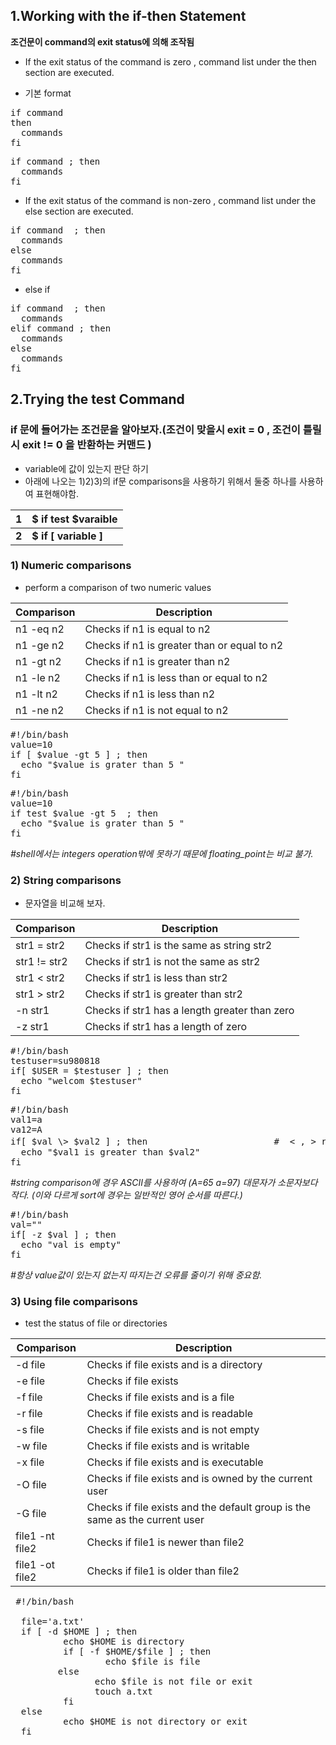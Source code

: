 1.Working with the if-then Statement
------
**조건문이 command의 exit status에 의해 조작됨**

* If the exit status of the command is zero , command list under the then section are executed.

* 기본 format 
<pre>
if command
then 
  commands
fi
</pre>
<pre>
if command ; then
  commands
fi
</pre> 


* If the exit status of the command is non-zero , command list under the else section are executed.
<pre>
if command  ; then
  commands
else
  commands
fi
</pre>

* else if 
<pre>
if command  ; then
  commands
elif command ; then
  commands
else
  commands
fi
</pre>

2.Trying the test Command
-------
### if 문에 들어가는 조건문을 알아보자.(조건이 맞을시 exit = 0 , 조건이 틀릴시 exit != 0 을 반환하는 커맨드 )

* variable에 값이 있는지 판단 하기 
* 아래에 나오는 1)2)3)의 if문 comparisons을 사용하기 위해서 둘중 하나를 사용하여 표현해야함. 

|**1**|**$ if test $varaible**|
|-|-|
|**2**|**$ if [ variable ]**|


### 1) Numeric comparisons
* perform a comparison of two numeric values

|Comparison| Description|
|-|-|
|n1 -eq n2 |Checks if n1 is equal to n2|
|n1 -ge n2| Checks if n1 is greater than or equal to n2|
|n1 -gt n2 |Checks if n1 is greater than n2|
|n1 -le n2 |Checks if n1 is less than or equal to n2|
|n1 -lt n2 |Checks if n1 is less than n2|
|n1 -ne n2 |Checks if n1 is not equal to n2|

<pre>
#!/bin/bash
value=10
if [ $value -gt 5 ] ; then
  echo "$value is grater than 5 "
fi
</pre>

<pre>
#!/bin/bash
value=10
if test $value -gt 5  ; then
  echo "$value is grater than 5 "
fi
</pre>
*#shell에서는 integers operation밖에 못하기 때문에 floating_point는 비교 불가.*

### 2) String comparisons
+ 문자열을 비교해 보자. 

|Comparison |Description|
|-|-|
|str1 = str2 |Checks if str1 is the same as string str2|
|str1 != str2 |Checks if str1 is not the same as str2|
|str1 < str2| Checks if str1 is less than str2|
|str1 > str2| Checks if str1 is greater than str2|
|-n str1 |Checks if str1 has a length greater than zero|
|-z str1 |Checks if str1 has a length of zero|


<pre>
#!/bin/bash
testuser=su980818
if[ $USER = $testuser ] ; then
  echo "welcom $testuser"
fi
</pre>

<pre>
#!/bin/bash
val1=a
va12=A
if[ $val \> $val2 ] ; then                        #  < , > redirection으로 인식됨으로 \을 추가해야함.  
  echo "$val1 is greater than $val2"              
fi
</pre>
*#string comparison에 경우 ASCII를 사용하여 (A=65 a=97) 대문자가 소문자보다 작다. (이와 다르게 sort에 경우는 일반적인 영어 순서를 따른다.)*

 <pre>
#!/bin/bash
val=""
if[ -z $val ] ; then                        
  echo "val is empty"          
fi
</pre>
*#항상 value값이 있는지 없는지 따지는건 오류를 줄이기 위해 중요함.*



### 3) Using file comparisons
+ test the status of file or directories

|Comparison| Description|
|-|-|
|-d file| Checks if file exists and is a directory|
|-e file| Checks if file exists|
|-f file| Checks if file exists and is a file|
|-r file |Checks if file exists and is readable|
|-s file |Checks if file exists and is not empty|
|-w file |Checks if file exists and is writable|
|-x file |Checks if file exists and is executable|
|-O file |Checks if file exists and is owned by the current user|
|-G file|Checks if file exists and the default group is the same as the current user|
|file1 -nt file2 | Checks if file1 is newer than file2|
|file1 -ot file2| Checks if file1 is older than file2|

<pre>
 #!/bin/bash
 
  file='a.txt'
  if [ -d $HOME ] ; then
          echo $HOME is directory
          if [ -f $HOME/$file ] ; then
                  echo $file is file
         else
                echo $file is not file or exit
                touch a.txt
          fi
  else
          echo $HOME is not directory or exit
  fi
</pre>
